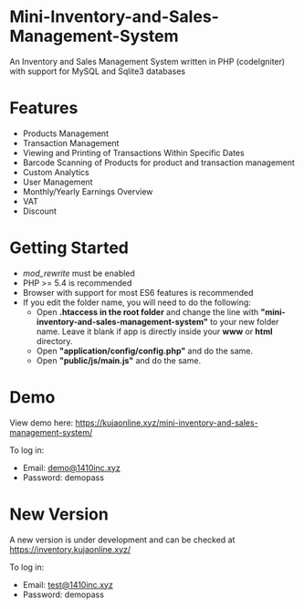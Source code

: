 # Mini-Inventory-and-Sales-Management-System

An Inventory and Sales Management System written in PHP (codeIgniter) with support for MySQL and Sqlite3 databases

# Features

- Products Management
- Transaction Management
- Viewing and Printing of Transactions Within Specific Dates
- Barcode Scanning of Products for product and transaction management
- Custom Analytics
- User Management
- Monthly/Yearly Earnings Overview
- VAT
- Discount

# Getting Started

- _mod_rewrite_ must be enabled
- PHP >= 5.4 is recommended
- Browser with support for most ES6 features is recommended
- If you edit the folder name, you will need to do the following:
  - Open **.htaccess in the root folder** and change the line with **"mini-inventory-and-sales-management-system"** to your new folder name. Leave it blank if app is directly inside your **www** or **html** directory.
  - Open **"application/config/config.php"** and do the same.
  - Open **"public/js/main.js"** and do the same.

# Demo

View demo here: https://kujaonline.xyz/mini-inventory-and-sales-management-system/

To log in:

- Email: demo@1410inc.xyz
- Password: demopass

# New Version

A new version is under development and can be checked at https://inventory.kujaonline.xyz/

To log in:

- Email: test@1410inc.xyz
- Password: demopass
